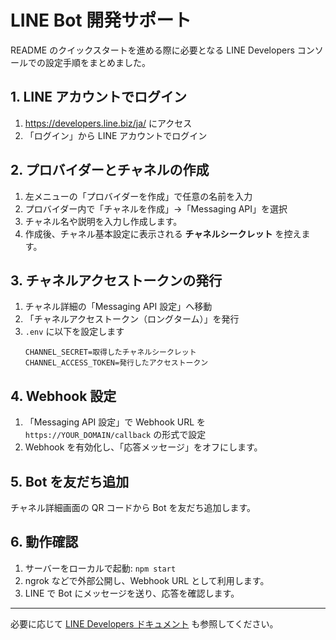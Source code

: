 # LINE Bot 開発サポート

README のクイックスタートを進める際に必要となる LINE Developers コンソールでの設定手順をまとめました。

## 1. LINE アカウントでログイン
1. https://developers.line.biz/ja/ にアクセス
2. 「ログイン」から LINE アカウントでログイン

## 2. プロバイダーとチャネルの作成
1. 左メニューの「プロバイダーを作成」で任意の名前を入力
2. プロバイダー内で「チャネルを作成」→「Messaging API」を選択
3. チャネル名や説明を入力し作成します。
4. 作成後、チャネル基本設定に表示される **チャネルシークレット** を控えます。

## 3. チャネルアクセストークンの発行
1. チャネル詳細の「Messaging API 設定」へ移動
2. 「チャネルアクセストークン（ロングターム）」を発行
3. `.env` に以下を設定します
   ```env
   CHANNEL_SECRET=取得したチャネルシークレット
   CHANNEL_ACCESS_TOKEN=発行したアクセストークン
   ```

## 4. Webhook 設定
1. 「Messaging API 設定」で Webhook URL を `https://YOUR_DOMAIN/callback` の形式で設定
2. Webhook を有効化し、「応答メッセージ」をオフにします。

## 5. Bot を友だち追加
チャネル詳細画面の QR コードから Bot を友だち追加します。

## 6. 動作確認
1. サーバーをローカルで起動: `npm start`
2. ngrok などで外部公開し、Webhook URL として利用します。
3. LINE で Bot にメッセージを送り、応答を確認します。

---
必要に応じて [LINE Developers ドキュメント](https://developers.line.biz/ja/docs/messaging-api/) も参照してください。
